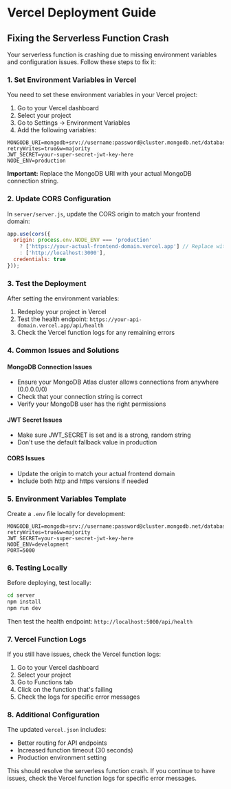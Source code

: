 # Vercel Deployment Guide

## Fixing the Serverless Function Crash

Your serverless function is crashing due to missing environment variables and configuration issues. Follow these steps to fix it:

### 1. Set Environment Variables in Vercel

You need to set these environment variables in your Vercel project:

1. Go to your Vercel dashboard
2. Select your project
3. Go to Settings → Environment Variables
4. Add the following variables:

```
MONGODB_URI=mongodb+srv://username:password@cluster.mongodb.net/database?retryWrites=true&w=majority
JWT_SECRET=your-super-secret-jwt-key-here
NODE_ENV=production
```

**Important:** Replace the MongoDB URI with your actual MongoDB connection string.

### 2. Update CORS Configuration

In `server/server.js`, update the CORS origin to match your frontend domain:

```javascript
app.use(cors({ 
  origin: process.env.NODE_ENV === 'production' 
    ? ['https://your-actual-frontend-domain.vercel.app'] // Replace with your actual domain
    : ['http://localhost:3000'], 
  credentials: true 
}));
```

### 3. Test the Deployment

After setting the environment variables:

1. Redeploy your project in Vercel
2. Test the health endpoint: `https://your-api-domain.vercel.app/api/health`
3. Check the Vercel function logs for any remaining errors

### 4. Common Issues and Solutions

#### MongoDB Connection Issues
- Ensure your MongoDB Atlas cluster allows connections from anywhere (0.0.0.0/0)
- Check that your connection string is correct
- Verify your MongoDB user has the right permissions

#### JWT Secret Issues
- Make sure JWT_SECRET is set and is a strong, random string
- Don't use the default fallback value in production

#### CORS Issues
- Update the origin to match your actual frontend domain
- Include both http and https versions if needed

### 5. Environment Variables Template

Create a `.env` file locally for development:

```env
MONGODB_URI=mongodb+srv://username:password@cluster.mongodb.net/database?retryWrites=true&w=majority
JWT_SECRET=your-super-secret-jwt-key-here
NODE_ENV=development
PORT=5000
```

### 6. Testing Locally

Before deploying, test locally:

```bash
cd server
npm install
npm run dev
```

Then test the health endpoint: `http://localhost:5000/api/health`

### 7. Vercel Function Logs

If you still have issues, check the Vercel function logs:

1. Go to your Vercel dashboard
2. Select your project
3. Go to Functions tab
4. Click on the function that's failing
5. Check the logs for specific error messages

### 8. Additional Configuration

The updated `vercel.json` includes:
- Better routing for API endpoints
- Increased function timeout (30 seconds)
- Production environment setting

This should resolve the serverless function crash. If you continue to have issues, check the Vercel function logs for specific error messages. 
